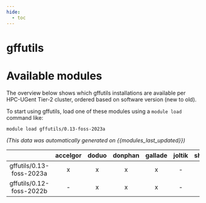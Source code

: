 ```yaml
---
hide:
  - toc
---
```


gffutils
========

# Available modules


The overview below shows which gffutils installations are available per HPC-UGent Tier-2 cluster, ordered based on software version (new to old).

To start using gffutils, load one of these modules using a `module load` command like:

```shell
module load gffutils/0.13-foss-2023a
```

*(This data was automatically generated on {{modules_last_updated}})*  

| |accelgor|doduo|donphan|gallade|joltik|shinx|skitty|
| :---: | :---: | :---: | :---: | :---: | :---: | :---: | :---: |
|gffutils/0.13-foss-2023a|x|x|x|x|-|x|x|
|gffutils/0.12-foss-2022b|-|x|x|x|-|-|-|
